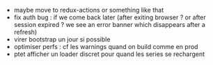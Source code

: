 - maybe move to redux-actions or something like that
- fix auth bug : if we come back later (after exiting browser ? or after session expired ? we see an error banner which disappears after a refresh)
- virer bootstrap un jour si possible
- optimiser perfs : cf les warnings quand on build comme en prod
- ptet afficher un loader discret pour quand les series se rechargent

